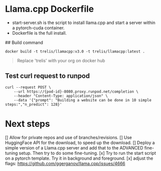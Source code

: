 # Llama.cpp Dockerfile

- start-server.sh is the script to install llama.cpp and start a server within a pytorch-cuda container.
- Dockerfile is the full install.

## Build command
```
docker build -t trelis/llamacpp:v3.0 -t trelis/llamacpp:latest .
```

> Replace 'trelis' with your org on docker hub

## Test curl request to runpod
```
curl --request POST \
    --url https://{pod-id}-8080.proxy.runpod.net/completion \
    --header "Content-Type: application/json" \
    --data '{"prompt": "Building a website can be done in 10 simple steps:","n_predict": 128}'
```

# Next steps
[] Allow for private repos and use of branches/revisions.
[] Use HuggingFace API for the download, to speed up the download.
[] Deploy a simple version of a Llama.cpp server and add that to the ADVANCED fine-tuning setup. Then try to do some fine-tuning.
[x] Try to run the start script on a pytorch template. Try it in background and foreground. 
[x] adjust the flags: https://github.com/ggerganov/llama.cpp/issues/4666